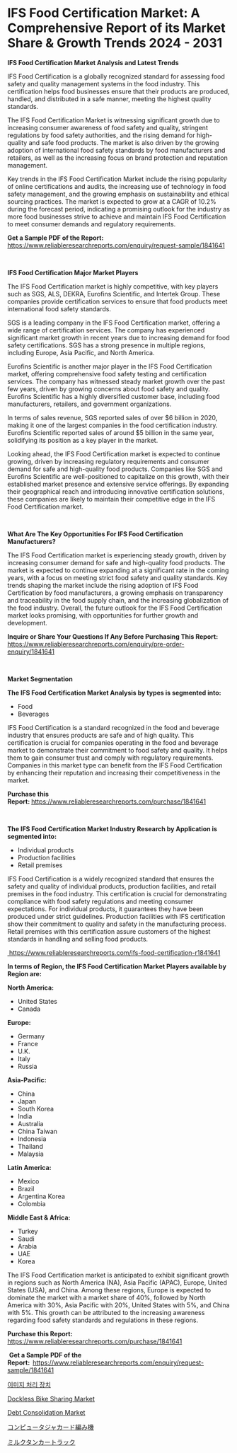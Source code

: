 <p><h1>IFS Food Certification Market: A Comprehensive Report of its Market Share & Growth Trends 2024 - 2031</h1></p><p><strong>IFS Food Certification Market Analysis and Latest Trends</strong></p>
<p><p>IFS Food Certification is a globally recognized standard for assessing food safety and quality management systems in the food industry. This certification helps food businesses ensure that their products are produced, handled, and distributed in a safe manner, meeting the highest quality standards.</p><p>The IFS Food Certification Market is witnessing significant growth due to increasing consumer awareness of food safety and quality, stringent regulations by food safety authorities, and the rising demand for high-quality and safe food products. The market is also driven by the growing adoption of international food safety standards by food manufacturers and retailers, as well as the increasing focus on brand protection and reputation management.</p><p>Key trends in the IFS Food Certification Market include the rising popularity of online certifications and audits, the increasing use of technology in food safety management, and the growing emphasis on sustainability and ethical sourcing practices. The market is expected to grow at a CAGR of 10.2% during the forecast period, indicating a promising outlook for the industry as more food businesses strive to achieve and maintain IFS Food Certification to meet consumer demands and regulatory requirements.</p></p>
<p><strong>Get a Sample PDF of the Report:&nbsp;</strong> <a href="https://www.reliableresearchreports.com/enquiry/request-sample/1841641">https://www.reliableresearchreports.com/enquiry/request-sample/1841641</a></p>
<p>&nbsp;</p>
<p><strong>IFS Food Certification Major Market Players</strong></p>
<p><p>The IFS Food Certification market is highly competitive, with key players such as SGS, ALS, DEKRA, Eurofins Scientific, and Intertek Group. These companies provide certification services to ensure that food products meet international food safety standards.</p><p>SGS is a leading company in the IFS Food Certification market, offering a wide range of certification services. The company has experienced significant market growth in recent years due to increasing demand for food safety certifications. SGS has a strong presence in multiple regions, including Europe, Asia Pacific, and North America.</p><p>Eurofins Scientific is another major player in the IFS Food Certification market, offering comprehensive food safety testing and certification services. The company has witnessed steady market growth over the past few years, driven by growing concerns about food safety and quality. Eurofins Scientific has a highly diversified customer base, including food manufacturers, retailers, and government organizations.</p><p>In terms of sales revenue, SGS reported sales of over $6 billion in 2020, making it one of the largest companies in the food certification industry. Eurofins Scientific reported sales of around $5 billion in the same year, solidifying its position as a key player in the market.</p><p>Looking ahead, the IFS Food Certification market is expected to continue growing, driven by increasing regulatory requirements and consumer demand for safe and high-quality food products. Companies like SGS and Eurofins Scientific are well-positioned to capitalize on this growth, with their established market presence and extensive service offerings. By expanding their geographical reach and introducing innovative certification solutions, these companies are likely to maintain their competitive edge in the IFS Food Certification market.</p></p>
<p>&nbsp;</p>
<p><strong>What Are The Key Opportunities For IFS Food Certification Manufacturers?</strong></p>
<p><p>The IFS Food Certification market is experiencing steady growth, driven by increasing consumer demand for safe and high-quality food products. The market is expected to continue expanding at a significant rate in the coming years, with a focus on meeting strict food safety and quality standards. Key trends shaping the market include the rising adoption of IFS Food Certification by food manufacturers, a growing emphasis on transparency and traceability in the food supply chain, and the increasing globalization of the food industry. Overall, the future outlook for the IFS Food Certification market looks promising, with opportunities for further growth and development.</p></p>
<p><strong>Inquire or Share Your Questions If Any Before Purchasing This Report:</strong> <a href="https://www.reliableresearchreports.com/enquiry/pre-order-enquiry/1841641">https://www.reliableresearchreports.com/enquiry/pre-order-enquiry/1841641</a></p>
<p>&nbsp;</p>
<p><strong>Market Segmentation</strong></p>
<p><strong>The IFS Food Certification Market Analysis by types is segmented into:</strong></p>
<p><ul><li>Food</li><li>Beverages</li></ul></p>
<p><p>IFS Food Certification is a standard recognized in the food and beverage industry that ensures products are safe and of high quality. This certification is crucial for companies operating in the food and beverage market to demonstrate their commitment to food safety and quality. It helps them to gain consumer trust and comply with regulatory requirements. Companies in this market type can benefit from the IFS Food Certification by enhancing their reputation and increasing their competitiveness in the market.</p></p>
<p><strong>Purchase this Report:&nbsp;</strong><a href="https://www.reliableresearchreports.com/purchase/1841641">https://www.reliableresearchreports.com/purchase/1841641</a></p>
<p>&nbsp;</p>
<p><strong>The IFS Food Certification Market Industry Research by Application is segmented into:</strong></p>
<p><ul><li>Individual products</li><li>Production facilities</li><li>Retail premises</li></ul></p>
<p><p>IFS Food Certification is a widely recognized standard that ensures the safety and quality of individual products, production facilities, and retail premises in the food industry. This certification is crucial for demonstrating compliance with food safety regulations and meeting consumer expectations. For individual products, it guarantees they have been produced under strict guidelines. Production facilities with IFS certification show their commitment to quality and safety in the manufacturing process. Retail premises with this certification assure customers of the highest standards in handling and selling food products.</p></p>
<p><a href="https://www.reliableresearchreports.com/ifs-food-certification-r1841641">&nbsp;https://www.reliableresearchreports.com/ifs-food-certification-r1841641</a></p>
<p><strong>In terms of Region, the IFS Food Certification Market Players available by Region are:</strong></p>
<p>
    <p> <strong> North America: </strong>
        <ul>
            <li>United States</li>
            <li>Canada</li>
        </ul>
        </p> 
    <p> <strong> Europe: </strong>
        <ul>
            <li>Germany</li>
            <li>France</li>
            <li>U.K.</li>
            <li>Italy</li>
            <li>Russia</li>
        </ul>
        </p> 
    <p> <strong> Asia-Pacific: </strong>
        <ul>
            <li>China</li>
            <li>Japan</li>
            <li>South Korea</li>
            <li>India</li>
            <li>Australia</li>
            <li>China Taiwan</li>
            <li>Indonesia</li>
            <li>Thailand</li>
            <li>Malaysia</li>
        </ul>
        </p> 
    <p> <strong> Latin America: </strong>
        <ul>
            <li>Mexico</li>
            <li>Brazil</li>
            <li>Argentina Korea</li>
            <li>Colombia</li>
        </ul>
        </p> 
    <p> <strong> Middle East & Africa: </strong>
        <ul>
            <li>Turkey</li>
            <li>Saudi</li>
            <li>Arabia</li>
            <li>UAE</li>
            <li>Korea</li>
        </ul>
    </p>
    </p>
<p><p>The IFS Food Certification market is anticipated to exhibit significant growth in regions such as North America (NA), Asia Pacific (APAC), Europe, United States (USA), and China. Among these regions, Europe is expected to dominate the market with a market share of 40%, followed by North America with 30%, Asia Pacific with 20%, United States with 5%, and China with 5%. This growth can be attributed to the increasing awareness regarding food safety standards and regulations in these regions.</p></p>
<p><strong>Purchase this Report: </strong><a href="https://www.reliableresearchreports.com/purchase/1841641">https://www.reliableresearchreports.com/purchase/1841641</a></p>
<p>&nbsp;<strong>Get a Sample PDF of the Report:&nbsp;&nbsp;</strong><a href="https://www.reliableresearchreports.com/enquiry/request-sample/1841641">https://www.reliableresearchreports.com/enquiry/request-sample/1841641</a></p>
<p><strong></strong></p>
<p><p><a href="https://medium.com/@rowedrowe/%EC%9D%B4%EB%AF%B8%EC%A7%80-%EC%B2%98%EB%A6%AC-%EC%9E%A5%EC%B9%98-%EC%8B%9C%EC%9E%A5-%EA%B7%9C%EB%AA%A8%EC%99%80-%EC%8B%9C%EC%9E%A5-%EB%8F%99%ED%96%A5-%EC%99%84%EC%A0%84%ED%95%9C-%EC%82%B0%EC%97%85-%EA%B0%9C%EC%9A%94-2024-2031-fe061d624924">이미지 처리 장치</a></p><p><a href="https://github.com/peachesmcdowel1/Market-Research-Report-List-2/blob/main/dockless-bike-sharing-market.md">Dockless Bike Sharing Market</a></p><p><a href="https://github.com/redneck06/Market-Research-Report-List-3/blob/main/debt-consolidation-market.md">Debt Consolidation Market</a></p><p><a href="https://medium.com/@pedrogers56456/%E3%83%87%E3%82%B3%E3%83%BC%E3%83%87%E3%82%A3%E3%83%B3%E3%82%B0%E3%82%B3%E3%83%B3%E3%83%94%E3%83%A5%E3%83%BC%E3%82%BF%E5%8C%96%E3%82%B8%E3%83%A3%E3%82%AB%E3%83%BC%E3%83%89%E7%B7%A8%E3%81%BF%E6%A9%9F%E3%81%AE%E5%B8%82%E5%A0%B4%E3%83%A1%E3%83%88%E3%83%AA%E3%82%AF%E3%82%B9-%E5%B8%82%E5%A0%B4%E3%82%B7%E3%82%A7%E3%82%A2-%E3%83%88%E3%83%AC%E3%83%B3%E3%83%89-%E3%81%8A%E3%82%88%E3%81%B3%E6%88%90%E9%95%B7%E3%83%91%E3%82%BF%E3%83%BC%E3%83%B3-502c4f9f8739">コンピュータジャカード編み機</a></p><p><a href="https://medium.com/@annchovey2023/%E3%83%9F%E3%83%AB%E3%82%AF%E3%82%BF%E3%83%B3%E3%82%AF%E3%83%88%E3%83%A9%E3%83%83%E3%82%AF%E3%81%AE%E5%B8%82%E5%A0%B4%E8%A6%8F%E6%A8%A1%E3%81%A8%E5%B8%82%E5%A0%B4%E5%8B%95%E5%90%91-%E5%AE%8C%E5%85%A8%E3%81%AA%E6%A5%AD%E7%95%8C%E6%A6%82%E8%A6%81-2024%E5%B9%B4%E3%81%8B%E3%82%892031%E5%B9%B4%E3%81%BE%E3%81%A7-e47d3b69fb50">ミルクタンカートラック</a></p></p>
